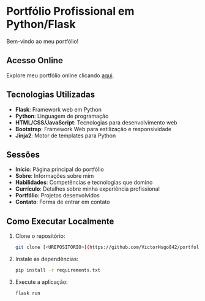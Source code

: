 # Portfólio Profissional em Python/Flask

Bem-vindo ao meu portfólio!

## Acesso Online

Explore meu portfólio online clicando [aqui](https://portfolio-flask-victorh.onrender.com/).

## Tecnologias Utilizadas

- **Flask**: Framework web em Python
- **Python**: Linguagem de programação
- **HTML/CSS/JavaScript**: Tecnologias para desenvolvimento web
- **Bootstrap**: Framework Web para estilização e responsividade
- **Jinja2**: Motor de templates para Python

## Sessões

- **Início**: Página principal do portfólio
- **Sobre**: Informações sobre mim
- **Habilidades**: Competências e tecnologias que domino
- **Currículo**: Detalhes sobre minha experiência profissional
- **Portfólio**: Projetos desenvolvidos
- **Contato**: Forma de entrar em contato

## Como Executar Localmente

1. Clone o repositório:
    ```bash
    git clone [<UREPOSITÓRIO>](https://github.com/VictorHugo842/portfolio-flask)
    ```
2. Instale as dependências:
    ```bash
    pip install -r requirements.txt
    ```
3. Execute a aplicação:
    ```bash
    flask run
    ```


